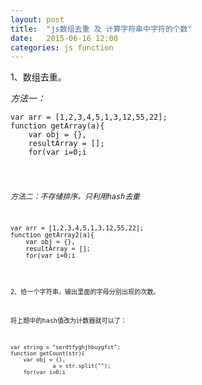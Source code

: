```yaml
---
layout: post
title:  "js数组去重 及 计算字符串中字符的个数"
date:   2015-06-16 12:00
categories: js function
---
```


1、数组去重。

*方法一：*

<pre><code>var arr = [1,2,3,4,5,1,3,12,55,22];
function getArray(a){
	var obj = {},
	resultArray = [];
	for(var i=0;i<a.length;i++){
   		obj[a[i]]=a[i];
		console.log(obj);//纯数字时自带排序
	}
	for(var i in obj){
		resultArray.push(obj[i]);
	}
	console.log(resultArray);
}
getArray(arr);//[1, 2, 3, 4, 5, 12, 22, 55]
</code></pre>

*方法二：不存储排序，只利用hash去重*

<pre><code>var arr = [1,2,3,4,5,1,3,12,55,22];
function getArray2(a){
	var obj = {},
	resultArray = [];
	for(var i=0;i<a.length;i++){
		if(!obj[a[i]]){
			obj[a[i]]=true;     
			resultArray.push(a[i]);
		}
	}
	console.log(resultArray);
}
getArray2(arr);//[1, 2, 3, 4, 5, 12, 55, 22]
</code></pre>

2、给一个字符串，输出里面的字母分别出现的次数。

将上题中的hash值改为计数器就可以了：

<pre><code>var string = "serdtfyghjhbuygfct";
function getCount(str){
	var obj = {},
	         a = str.split(""); 
	for(var i=0;i<a.length;i++){
		if(!obj[a[i]]){
			obj[a[i]]=1;//发现是新的value
		}else{
			obj[a[i]]+=1;
		}
	}
	console.log(obj);
}
getCount(string);//Object {s: 1, e: 1, r: 1, d: 1, t: 2…}
</code></pre>

